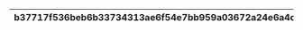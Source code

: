 |b37717f536beb6b33734313ae6f54e7bb959a03672a24e6a4cf14dde702672e6|8e99cb1b0a271beabd503d2aa03c2cd4c8cc75f0cac5f2ab5e42691dc2b400d5|938c8f98f40cee1c69f4dc2a9dabd1639720d3c9e0332656e622fb3ea035f021|5884cb7ab4cb914e62ce8ab0d6591436d1569e1644f324823d54b4dc001c1825|3b9ed251dc57b8fcb58ff3fc9eb271787ddde0e92ecbf8cbdb2bf513ae52bcaf|158299ecd69c04e54abe14f300d16ad1665895a94b86b5b4097293163736ee87|
| --- | --- | --- | --- | --- | --- |